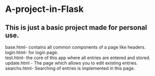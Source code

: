 # A-project-in-Flask
## This is just a basic project made for personal use.
base.html- contains all common components of a page like headers.<br>
login.html- for login page. <br>
test.html- the core of this app where all entries are entered and stored. <br>
update.html - The page which allows you to edit existing entries. <br>
searchs.html- Searching of entries is implemented in this page. <br>
